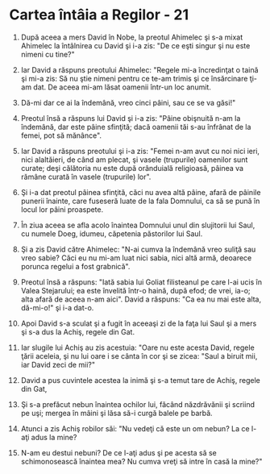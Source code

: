 # Cartea &#238;nt&#226;ia a Regilor - 21

1. După aceea a mers David în Nobe, la preotul Ahimelec şi s-a mixat Ahimelec la întâlnirea cu David şi i-a zis: "De ce eşti singur şi nu este nimeni cu tine?" 

2. Iar David a răspuns preotului Ahimelec: "Regele mi-a încredinţat o taină şi mi-a zis: Să nu ştie nimeni pentru ce te-am trimis şi ce însărcinare ţi-am dat. De aceea mi-am lăsat oamenii într-un loc anumit. 

3. Dă-mi dar ce ai la îndemână, vreo cinci pâini, sau ce se va găsi!" 

4. Preotul însă a răspuns lui David şi i-a zis: "Pâine obişnuită n-am la îndemână, dar este pâine sfinţită; dacă oamenii tăi s-au înfrânat de la femei, pot să mănânce". 

5. Iar David a răspuns preotului şi i-a zis: "Femei n-am avut cu noi nici ieri, nici alaltăieri, de când am plecat, şi vasele (trupurile) oamenilor sunt curate; deşi călătoria nu este după orânduială religioasă, pâinea va rămâne curată în vasele (trupurile) lor". 

6. Şi i-a dat preotul pâinea sfinţită, căci nu avea altă pâine, afară de pâinile punerii înainte, care fuseseră luate de la fala Domnului, ca să se pună în locul lor pâini proaspete. 

7. În ziua aceea se afla acolo înaintea Domnului unul din slujitorii lui Saul, cu numele Doeg, idumeu, căpetenia păstorilor lui Saul. 

8. Şi a zis David către Ahimelec: "N-ai cumva la îndemână vreo suliţă sau vreo sabie? Căci eu nu mi-am luat nici sabia, nici altă armă, deoarece porunca regelui a fost grabnică". 

9. Preotul însă a răspuns: "Iată sabia lui Goliat filisteanul pe care l-ai ucis în Valea Stejarului; ea este învelită într-o haină, după efod; de vrei, ia-o; alta afară de aceea n-am aici". David a răspuns: "Ca ea nu mai este alta, dă-mi-o!" şi i-a dat-o. 

10. Apoi David s-a sculat şi a fugit în aceeaşi zi de la faţa lui Saul şi a mers şi s-a dus la Achiş, regele din Gat. 

11. Iar slugile lui Achiş au zis acestuia: "Oare nu este acesta David, regele ţării aceleia, şi nu lui oare i se cânta în cor şi se zicea: "Saul a biruit mii, iar David zeci de mii?" 

12. David a pus cuvintele acestea la inimă şi s-a temut tare de Achiş, regele din Gat, 

13. Şi s-a prefăcut nebun înaintea ochilor lui, făcând năzdrăvănii şi scriind pe uşi; mergea în mâini şi lăsa să-i curgă balele pe barbă. 

14. Atunci a zis Achiş robilor săi: "Nu vedeţi că este un om nebun? La ce l-aţi adus la mine? 

15. N-am eu destui nebuni? De ce l-aţi adus şi pe acesta să se schimonosească înaintea mea? Nu cumva vreţi să intre în casă la mine?" 

